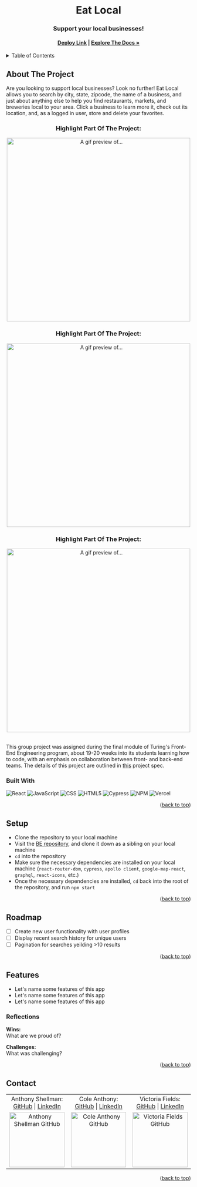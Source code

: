 <a name="readme-top"></a>

<!-- HEADER -->
<h1 align="center">Eat Local</h1>

<h3 align="center">Support your local businesses!</h3>

<h4 align="center"><a href=""><strong>Deploy Link</strong></a> | <a href=""><strong>Explore The Docs »</strong></a></h4>

<p></p>

<!-- TABLE OF CONTENTS -->
<details>
  <summary>Table of Contents</summary>
  <ol>
    <li>
      <a href="#about-the-project">About The Project</a>
      <ul>
        <li><a href="#built-with">Built With</a></li>
      </ul>
    </li>
    <li><a href="#setup">Setup</a></li>
    <li><a href="#roadmap">Roadmap</a></li>
    <li>
        <a href="#features">Features</a>
        <ul>
            <li><a href="#reflections">Reflections</a>
        </ul>
    </li>
    <li><a href="#contact">Contact</a></li>
  </ol>
</details>

## About The Project
Are you looking to support local businesses? Look no further! Eat Local allows you to search by city, state, zipcode, the name of a business, and just about anything else to help you find restaurants, markets, and breweries local to your area. Click a business to learn more it, check out its location, and, as a logged in user, store and delete your favorites.
<br>

<h3 align="center">Highlight Part Of The Project:</h3>
<p align="center"><img width="500" src="" alt="A gif preview of..."></p>

<h3 align="center">Highlight Part Of The Project:</h3>
<p align="center"><img width="500" src="" alt="A gif preview of..."></p>

<h3 align="center">Highlight Part Of The Project:</h3>
<p align="center"><img width="500" src="" alt="A gif preview of..."></p>

<br />
This group project was assigned during the final module of Turing's Front-End Engineering program, about 19-20 weeks into its students learning how to code, with an emphasis on collaboration between front- and back-end teams. The details of this project are outlined in <a href="https://mod4.turing.edu/projects/capstone/index.html">this</a> project spec.

### Built With

![React][React-shield]
![JavaScript][JavaScript-shield]
![CSS][CSS-shield]
![HTML5][HTML-shield]
![Cypress][Cypress-shield]
![NPM][NPM-shield]
![Vercel][Vercel-shield]

<p align="right">(<a href="#readme-top">back to top</a>)</p>

## Setup
- Clone the repository to your local machine
- Visit the <a href="https://github.com/Eat-Local/eat-local-be">BE repository</a>, and clone it down as a sibling on your local machine
- `cd` into the repository
- Make sure the necessary dependencies are installed on your local machine (`react-router-dom`, `cypress`, `apollo client`, `google-map-react`, `graphql`, `react-icons`, etc.)
- Once the necessary dependencies are installed, `cd` back into the root of the repository, and run `npm start`

<p align="right">(<a href="#readme-top">back to top</a>)</p>

## Roadmap

- [ ] Create new user functionality with user profiles
- [ ] Display recent search history for unique users
- [ ] Pagination for searches yeilding >10 results

<p align="right">(<a href="#readme-top">back to top</a>)</p>

## Features

- Let's name some features of this app
- Let's name some features of this app
- Let's name some features of this app

### Reflections
<b>Wins:</b><br>
What are we proud of?
<p>
<b>Challenges:</b><br>
What was challenging?

<p align="right">(<a href="#readme-top">back to top</a>)</p>

## Contact

<table align="center">
    <tr>
        <td align="center"> Anthony Shellman: <a href="https://github.com/Ant-Shell">GitHub</a> | <a href="https://www.linkedin.com/in/anthonyshellman/">LinkedIn</a></td>
        <td align="center"> Cole Anthony: <a href="https://github.com/coleanthony1990">GitHub</a> | <a href="https://www.linkedin.com/in/cole-edwin-anthony/">LinkedIn</a></td>
        <td align="center"> Victoria Fields: <a href="https://github.com/vfields">GitHub</a> | <a href="https://www.linkedin.com/in/victoria-ashley-fields/">LinkedIn</a></td>
    </tr>
 <td align="center"><img src="https://avatars.githubusercontent.com/u/100455148?v=4" alt="Anthony Shellman GitHub"
 width="150" height="auto" /></td>
 <td align="center"><img src="https://avatars.githubusercontent.com/u/103971359?v=4" alt="Cole Anthony GitHub"
 width="150" height="auto" /></td>
 <td align="center"><img src="https://avatars.githubusercontent.com/u/103962335?v=4" alt="Victoria Fields GitHub"
 width="150" height="auto" /></td>
</table>

<p align="right">(<a href="#readme-top">back to top</a>)</p>

<!-- MARKDOWN LINKS & IMAGES -->
[React-shield]: https://img.shields.io/badge/React-20232A?style=for-the-badge&logo=react&logoColor=61DAFB
[JavaScript-shield]: https://img.shields.io/badge/javascript%20-%23323330.svg?&style=for-the-badge&logo=javascript&logoColor=%23F7DF1E
[CSS-shield]: https://img.shields.io/badge/CSS3-1572B6?style=for-the-badge&logo=css3&logoColor=white
[HTML-shield]: https://img.shields.io/badge/HTML5-E34F26?style=for-the-badge&logo=html5&logoColor=white
[Cypress-shield]: https://img.shields.io/badge/-cypress-%23E5E5E5?style=for-the-badge&logo=cypress&logoColor=058a5e
[NPM-shield]: https://img.shields.io/badge/npm-CB3837?style=for-the-badge&logo=npm&logoColor=white
[Vercel-shield]: https://img.shields.io/badge/vercel-%23000000.svg?style=for-the-badge&logo=vercel&logoColor=white
